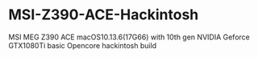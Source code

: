 # MSI-Z390-ACE-Hackintosh
MSI MEG Z390 ACE macOS10.13.6(17G66) with 10th gen NVIDIA Geforce GTX1080Ti basic Opencore hackintosh build 
